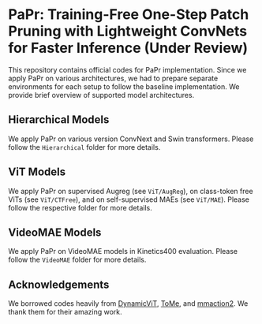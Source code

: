 # PaPr: Training-Free One-Step Patch Pruning with Lightweight ConvNets for Faster Inference (Under Review)

This repository contains official codes for PaPr implementation. Since we apply PaPr on various architectures, we had to prepare separate environments for each setup to follow the baseline implementation. We provide brief overview of supported model architectures.


## Hierarchical Models

We apply PaPr on various version ConvNext and Swin transformers. Please follow the `Hierarchical` folder for more details.

## ViT Models

We apply PaPr on supervised Augreg (see `ViT/AugReg`), on class-token free ViTs (see `ViT/CTFree`), and on self-supervised MAEs (see `ViT/MAE`). Please follow the respective folder for more details.

## VideoMAE Models

We apply PaPr on VideoMAE models in Kinetics400 evaluation. Please follow the `VideoMAE` folder for more details.


## Acknowledgements

We borrowed codes heavily from [DynamicViT](https://github.com/raoyongming/DynamicViT), [ToMe](https://github.com/facebookresearch/ToMe), and [mmaction2](https://github.com/open-mmlab/mmaction2). We thank them for their amazing work.
